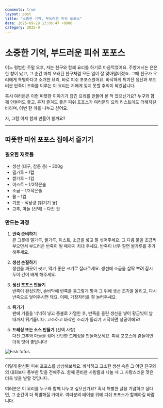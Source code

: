 ```yaml
---
comments: true
layout: post
title: "소중한 기억, 부드러운 피쉬 포포스"
date: 2025-09-29 13:06:47 +0900
category: 2025-9
---
```


# 소중한 기억, 부드러운 피쉬 포포스

어느 평범한 주말 오후, 저는 친구와 함께 요리를 하기로 마음먹었어요. 주방에서는 은은한 향이 났고, 그 순간 마치 오래된 친구처럼 모든 일이 잘 맞아떨어졌죠. 그때 친구가 우리에게 특별하다고 소개한 요리, 바로 피쉬 포포스였어요. 바삭하게 튀겨진 생선과 부드러운 반죽이 조화를 이루는 이 요리는 저에게 잊지 못할 추억이 되었답니다. 

혹시 여러분은 이런 따뜻한 이야기가 담긴 요리를 만들어 본 적 있으신가요? 누구와 함께 만들어도 좋고, 혼자 즐겨도 좋은 피쉬 포포스가 여러분의 요리 리스트에도 더해지길 바라며, 이번 한 끼를 나누고 싶어요.

자, 그럼 이제 함께 만들어 볼까요? 

---

## 따뜻한 피쉬 포포스 집에서 즐기기

### 필요한 재료들

- 생선 (대구, 참돔 등) – 300g
- 밀가루 – 1컵
- 쌀가루 – 1컵
- 이스트 – 1/2작은술
- 소금 – 1/2작은술
- 물 – 1컵
- 기름 – 적당량 (튀기기 용)
- 고추, 마늘 (선택) – 다진 것

### 만드는 과정

1. **반죽 준비하기**  
   큰 그릇에 밀가루, 쌀가루, 이스트, 소금을 넣고 잘 섞어주세요. 그 다음 물을 조금씩 부으면서 부드러운 반죽이 될 때까지 치대 주세요. 반죽이 너무 질면 쌀가루를 추가해주세요.

2. **생선 손질하기**  
   생선을 깨끗이 씻고, 먹기 좋은 크기로 잘라주세요. 생선에 소금을 살짝 뿌려 잠시 두어 간이 배게 해주세요.

3. **생선 포포스 만들기**  
   반죽이 완성되면, 손바닥에 반죽을 동그랗게 펼쳐 그 위에 생선 조각을 올리고, 다시 반죽으로 덮어주시면 돼요. 이때, 가장자리를 잘 눌러주세요.

4. **튀기기**  
   팬에 기름을 넉넉히 넣고 중불로 가열한 후, 반죽을 올린 생선을 넣어 황금빛이 날 때까지 튀겨줍니다. 고소하고 바삭한 소리가 들리기 시작하면 성공이에요!

5. **드레싱 또는 소스 만들기** (선택 사항)  
   다진 고추와 마늘을 섞어 간단한 드레싱을 만들어보세요. 피쉬 포포스에 곁들이면 더욱 맛이 좋답니다!

![Fish fofos](https://www.themealdb.com/images/media/meals/a15wsa1614349126.jpg)

---

이렇게 완성된 피쉬 포포스를 상상해보세요. 바삭하고 고소한 생선 속은 그 어떤 친구와의 대화보다 풍부한 맛을 전해주죠. 함께 준비한 사람들과 나눌 때 그 사랑스러운 맛은 더욱 빛을 발할 것입니다. 

여러분은 이 요리를 누구와 함께 나누고 싶으신가요? 혹시 특별한 날을 기념하고 싶다면, 그 순간이 더 특별해질 거예요. 여러분의 테이블 위에 피쉬 포포스가 함께하길 바랍니다.